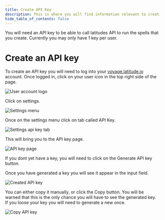 ```yaml
---
title: Create API Key
description: This is where you will find information relevant to creatings API key.
hide_table_of_contents: false
---
```


You will need an API key to be able to call latitudes API to run the spells that you create. Currently you may only have 1 key per user.

# Create an API key

To create an API key you will need to log into your [voyage.latitude.io](https://voyage.latitude.io) account. Once logged in, click on your user icon in the top right side of the page.

![User account logo](/img/apikey/user-icon.png)

Click on settings.

![Settings menu](/img/apikey/settings-menu.png)

Once on the settings menu click on tab called API Key.

![Settings api key tab](/img/apikey/settings-api-key.png)

This will bring you to the API key page.

![API key page](/img/apikey/api-key-page.png)

If you dont yet have a key, you will need to click on the Generate API key button.

Once you have generated a key you will see it appear in the input field.

![Created API key](/img/apikey/created-api-key.png)

You can either copy it manually, or click the Copy button. You will be warned that this is the only chance you will have to see the generated key. If you loose your key you will need to generate a new once.

![Copy API key](/img/apikey/api-key-copied.png)

